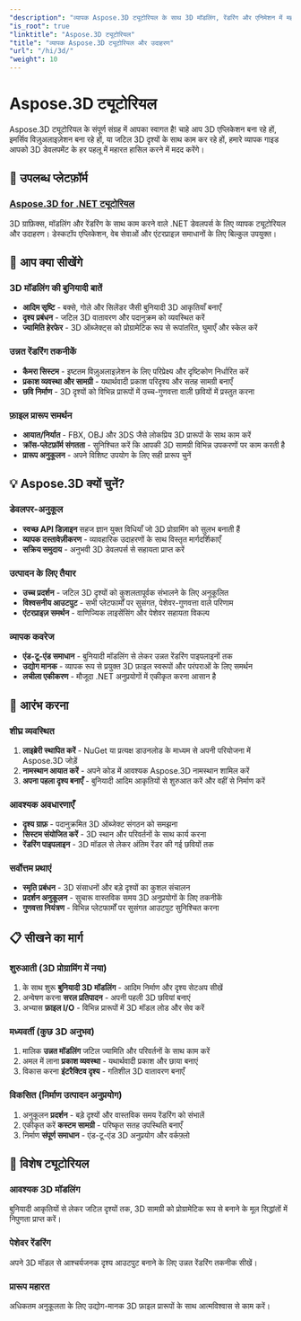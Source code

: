 ```yaml
---
"description": "व्यापक Aspose.3D ट्यूटोरियल के साथ 3D मॉडलिंग, रेंडरिंग और एनिमेशन में महारत हासिल करें। बुनियादी मॉडलिंग से लेकर उन्नत रेंडरिंग तकनीकों तक।"
"is_root": true
"linktitle": "Aspose.3D ट्यूटोरियल"
"title": "व्यापक Aspose.3D ट्यूटोरियल और उदाहरण"
"url": "/hi/3d/"
"weight": 10
---
```


# Aspose.3D ट्यूटोरियल

Aspose.3D ट्यूटोरियल के संपूर्ण संग्रह में आपका स्वागत है! चाहे आप 3D एप्लिकेशन बना रहे हों, इमर्सिव विज़ुअलाइज़ेशन बना रहे हों, या जटिल 3D दृश्यों के साथ काम कर रहे हों, हमारे व्यापक गाइड आपको 3D डेवलपमेंट के हर पहलू में महारत हासिल करने में मदद करेंगे।

## 🎯 उपलब्ध प्लेटफ़ॉर्म

### [Aspose.3D for .NET ट्यूटोरियल](./net/)
3D ग्राफ़िक्स, मॉडलिंग और रेंडरिंग के साथ काम करने वाले .NET डेवलपर्स के लिए व्यापक ट्यूटोरियल और उदाहरण। डेस्कटॉप एप्लिकेशन, वेब सेवाओं और एंटरप्राइज़ समाधानों के लिए बिल्कुल उपयुक्त।

## 🚀 आप क्या सीखेंगे

### **3D मॉडलिंग की बुनियादी बातें**
- **आदिम सृष्टि** - बक्से, गोले और सिलेंडर जैसी बुनियादी 3D आकृतियाँ बनाएँ
- **दृश्य प्रबंधन** - जटिल 3D वातावरण और पदानुक्रम को व्यवस्थित करें  
- **ज्यामिति हेरफेर** - 3D ऑब्जेक्ट्स को प्रोग्रामेटिक रूप से रूपांतरित, घुमाएँ और स्केल करें

### **उन्नत रेंडरिंग तकनीकें**
- **कैमरा सिस्टम** - इष्टतम विज़ुअलाइज़ेशन के लिए परिप्रेक्ष्य और दृष्टिकोण निर्धारित करें
- **प्रकाश व्यवस्था और सामग्री** - यथार्थवादी प्रकाश परिदृश्य और सतह सामग्री बनाएँ
- **छवि निर्माण** - 3D दृश्यों को विभिन्न प्रारूपों में उच्च-गुणवत्ता वाली छवियों में प्रस्तुत करना

### **फ़ाइल प्रारूप समर्थन**
- **आयात/निर्यात** - FBX, OBJ और 3DS जैसे लोकप्रिय 3D प्रारूपों के साथ काम करें
- **क्रॉस-प्लेटफ़ॉर्म संगतता** - सुनिश्चित करें कि आपकी 3D सामग्री विभिन्न उपकरणों पर काम करती है
- **प्रारूप अनुकूलन** - अपने विशिष्ट उपयोग के लिए सही प्रारूप चुनें

## 💡 Aspose.3D क्यों चुनें?

### **डेवलपर-अनुकूल**
- **स्वच्छ API डिज़ाइन** सहज ज्ञान युक्त विधियाँ जो 3D प्रोग्रामिंग को सुलभ बनाती हैं
- **व्यापक दस्तावेज़ीकरण** - व्यावहारिक उदाहरणों के साथ विस्तृत मार्गदर्शिकाएँ
- **सक्रिय समुदाय** - अनुभवी 3D डेवलपर्स से सहायता प्राप्त करें

### **उत्पादन के लिए तैयार**
- **उच्च प्रदर्शन** - जटिल 3D दृश्यों को कुशलतापूर्वक संभालने के लिए अनुकूलित
- **विश्वसनीय आउटपुट** - सभी प्लेटफार्मों पर सुसंगत, पेशेवर-गुणवत्ता वाले परिणाम
- **एंटरप्राइज़ समर्थन** - वाणिज्यिक लाइसेंसिंग और पेशेवर सहायता विकल्प

### **व्यापक कवरेज**
- **एंड-टू-एंड समाधान** - बुनियादी मॉडलिंग से लेकर उन्नत रेंडरिंग पाइपलाइनों तक
- **उद्योग मानक** - व्यापक रूप से प्रयुक्त 3D फ़ाइल स्वरूपों और परंपराओं के लिए समर्थन
- **लचीला एकीकरण** - मौजूदा .NET अनुप्रयोगों में एकीकृत करना आसान है

## 🔧 आरंभ करना

### **शीघ्र व्यवस्थित**
1. **लाइब्रेरी स्थापित करें** - NuGet या प्रत्यक्ष डाउनलोड के माध्यम से अपनी परियोजना में Aspose.3D जोड़ें
2. **नामस्थान आयात करें** - अपने कोड में आवश्यक Aspose.3D नामस्थान शामिल करें
3. **अपना पहला दृश्य बनाएँ** - बुनियादी आदिम आकृतियों से शुरुआत करें और वहीं से निर्माण करें

### **आवश्यक अवधारणाएँ**
- **दृश्य ग्राफ़** - पदानुक्रमित 3D ऑब्जेक्ट संगठन को समझना
- **सिस्टम संयोजित करें** - 3D स्थान और परिवर्तनों के साथ कार्य करना
- **रेंडरिंग पाइपलाइन** - 3D मॉडल से लेकर अंतिम रेंडर की गई छवियों तक

### **सर्वोत्तम प्रथाएं**
- **स्मृति प्रबंधन** - 3D संसाधनों और बड़े दृश्यों का कुशल संचालन
- **प्रदर्शन अनुकूलन** - सुचारू वास्तविक समय 3D अनुप्रयोगों के लिए तकनीकें
- **गुणवत्ता नियंत्रण** - विभिन्न प्लेटफार्मों पर सुसंगत आउटपुट सुनिश्चित करना

## 📋 सीखने का मार्ग

### **शुरुआती** (3D प्रोग्रामिंग में नया)
1. के साथ शुरू **बुनियादी 3D मॉडलिंग** - आदिम निर्माण और दृश्य सेटअप सीखें
2. अन्वेषण करना **सरल प्रतिपादन** - अपनी पहली 3D छवियां बनाएं
3. अभ्यास **फ़ाइल I/O** - विभिन्न प्रारूपों में 3D मॉडल लोड और सेव करें

### **मध्यवर्ती** (कुछ 3D अनुभव)
1. मालिक **उन्नत मॉडलिंग** जटिल ज्यामिति और परिवर्तनों के साथ काम करें
2. अमल में लाना **प्रकाश व्यवस्था** - यथार्थवादी प्रकाश और छाया बनाएं
3. विकास करना **इंटरैक्टिव दृश्य** - गतिशील 3D वातावरण बनाएँ

### **विकसित** (निर्माण उत्पादन अनुप्रयोग)
1. अनुकूलन **प्रदर्शन** - बड़े दृश्यों और वास्तविक समय रेंडरिंग को संभालें
2. एकीकृत करें **कस्टम सामग्री** - परिष्कृत सतह उपस्थिति बनाएँ
3. निर्माण **संपूर्ण समाधान** - एंड-टू-एंड 3D अनुप्रयोग और वर्कफ़्लो

## 🌟 विशेष ट्यूटोरियल

### **आवश्यक 3D मॉडलिंग**
बुनियादी आकृतियों से लेकर जटिल दृश्यों तक, 3D सामग्री को प्रोग्रामेटिक रूप से बनाने के मूल सिद्धांतों में निपुणता प्राप्त करें।

### **पेशेवर रेंडरिंग**
अपने 3D मॉडल से आश्चर्यजनक दृश्य आउटपुट बनाने के लिए उन्नत रेंडरिंग तकनीक सीखें।

### **प्रारूप महारत**
अधिकतम अनुकूलता के लिए उद्योग-मानक 3D फ़ाइल प्रारूपों के साथ आत्मविश्वास से काम करें।